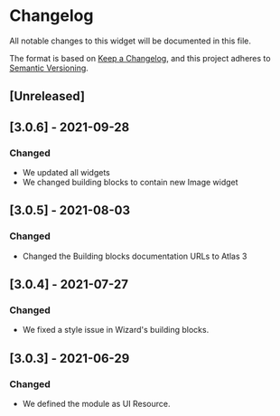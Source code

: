 # Changelog
All notable changes to this widget will be documented in this file.

The format is based on [Keep a Changelog](https://keepachangelog.com/en/1.0.0/), and this project adheres to [Semantic Versioning](https://semver.org/spec/v2.0.0.html).

## [Unreleased]

## [3.0.6] - 2021-09-28

### Changed
- We updated all widgets
- We changed building blocks to contain new Image widget

## [3.0.5] - 2021-08-03

### Changed
- Changed the Building blocks documentation URLs to Atlas 3

## [3.0.4] - 2021-07-27

### Changed
- We fixed a style issue in Wizard's building blocks.

## [3.0.3] - 2021-06-29

### Changed
- We defined the module as UI Resource.
